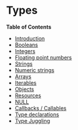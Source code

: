 Types
=====

**Table of Contents**

-   [Introduction](/language/types/intro.html)
-   [Booleans](/language/types/boolean.html)
-   [Integers](/language/types/integer.html)
-   [Floating point numbers](/language/types/float.html)
-   [Strings](/language/types/string.html)
-   [Numeric strings](/language/types/numeric-strings.html)
-   [Arrays](/language/types/array.html)
-   [Iterables](/language/types/iterable.html)
-   [Objects](/language/types/object.html)
-   [Resources](/language/types/resource.html)
-   [NULL](/language/types/null.html)
-   [Callbacks / Callables](/language/types/callable.html)
-   [Type declarations](/language/types/declarations.html)
-   [Type Juggling](/language/types/type-juggling.html)
